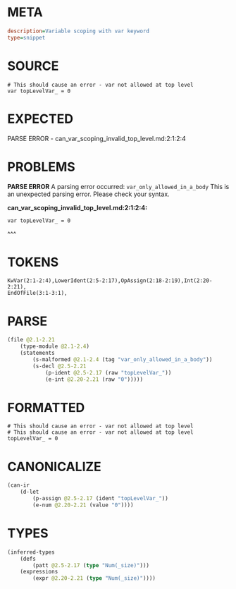 # META
~~~ini
description=Variable scoping with var keyword
type=snippet
~~~
# SOURCE
~~~roc
# This should cause an error - var not allowed at top level
var topLevelVar_ = 0
~~~
# EXPECTED
PARSE ERROR - can_var_scoping_invalid_top_level.md:2:1:2:4
# PROBLEMS
**PARSE ERROR**
A parsing error occurred: `var_only_allowed_in_a_body`
This is an unexpected parsing error. Please check your syntax.

**can_var_scoping_invalid_top_level.md:2:1:2:4:**
```roc
var topLevelVar_ = 0
```
^^^


# TOKENS
~~~zig
KwVar(2:1-2:4),LowerIdent(2:5-2:17),OpAssign(2:18-2:19),Int(2:20-2:21),
EndOfFile(3:1-3:1),
~~~
# PARSE
~~~clojure
(file @2.1-2.21
	(type-module @2.1-2.4)
	(statements
		(s-malformed @2.1-2.4 (tag "var_only_allowed_in_a_body"))
		(s-decl @2.5-2.21
			(p-ident @2.5-2.17 (raw "topLevelVar_"))
			(e-int @2.20-2.21 (raw "0")))))
~~~
# FORMATTED
~~~roc
# This should cause an error - var not allowed at top level
# This should cause an error - var not allowed at top level
topLevelVar_ = 0
~~~
# CANONICALIZE
~~~clojure
(can-ir
	(d-let
		(p-assign @2.5-2.17 (ident "topLevelVar_"))
		(e-num @2.20-2.21 (value "0"))))
~~~
# TYPES
~~~clojure
(inferred-types
	(defs
		(patt @2.5-2.17 (type "Num(_size)")))
	(expressions
		(expr @2.20-2.21 (type "Num(_size)"))))
~~~

